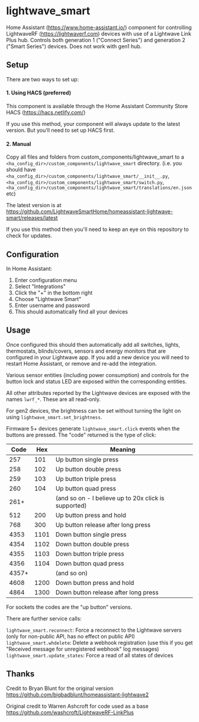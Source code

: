# lightwave_smart

Home Assistant (https://www.home-assistant.io/) component for controlling LightwaveRF (https://lightwaverf.com) devices with use of a Lightwave Link Plus hub. Controls both generation 1 ("Connect Series") and generation 2 ("Smart Series") devices. Does not work with gen1 hub.

## Setup
There are two ways to set up:

#### 1. Using HACS (preferred)
This component is available through the Home Assistant Community Store HACS (https://hacs.netlify.com/)

If you use this method, your component will always update to the latest version. But you'll need to set up HACS first.

#### 2. Manual
Copy all files and folders from custom_components/lightwave_smart to a `<ha_config_dir>/custom_components/lightwave_smart` directory. (i.e. you should have `<ha_config_dir>/custom_components/lightwave_smart/__init__.py`, `<ha_config_dir>/custom_components/lightwave_smart/switch.py`, `<ha_config_dir>/custom_components/lightwave_smart/translations/en.json` etc)

The latest version is at https://github.com/LightwaveSmartHome/homeassistant-lightwave-smart/releases/latest

If you use this method then you'll need to keep an eye on this repository to check for updates.

## Configuration
In Home Assistant:

1. Enter configuration menu
2. Select "Integrations"
3. Click the "+" in the bottom right
4. Choose "Lightwave Smart"
5. Enter username and password
6. This should automatically find all your devices

## Usage
Once configured this should then automatically add all switches, lights, thermostats, blinds/covers, sensors and energy monitors that are configured in your Lightwave app. If you add a new device you will need to restart Home Assistant, or remove and re-add the integration.

Various sensor entities (including power consumption) and controls for the button lock and status LED are exposed within the corresponding entities.

All other attributes reported by the Lightwave devices are exposed with the names `lwrf_*`. These are all read-only.

For gen2 devices, the brightness can be set without turning the light on using `lightwave_smart.set_brightness`.

Firmware 5+ devices generate `lightwave_smart.click` events when the buttons are pressed. The "code" returned is the type of click:

Code|Hex|Meaning
----|----|----
257|101|Up button single press
258|102|Up button double press
259|103|Up button triple press
260|104|Up button quad press
261+||(and so on - I believe up to 20x click is supported)
512|200|Up button press and hold
768|300|Up button release after long press
4353|1101|Down button single press
4354|1102|Down button double press
4355|1103|Down button triple press
4356|1104|Down button quad press
4357+||(and so on)
4608|1200|Down button press and hold
4864|1300|Down button release after long press

For sockets the codes are the "up button" versions.

There are further service calls:

`lightwave_smart.reconnect`: Force a reconnect to the Lightwave servers (only for non-public API, has no effect on public API)
`lightwave_smart.whdelete`: Delete a webhook registration (use this if you get "Received message for unregistered webhook" log messages)
`lightwave_smart.update_states`: Force a read of all states of devices

## Thanks
Credit to Bryan Blunt for the original version https://github.com/bigbadblunt/homeassistant-lightwave2

Original credit to Warren Ashcroft for code used as a base https://github.com/washcroft/LightwaveRF-LinkPlus
